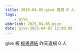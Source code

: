 ```yaml
---
title: 2025-04-05-give 違規 0 人
tags:
    - give
abbrlink: 2025-04-05-give
date: give-2025-04-05 12:00:00
---
```

give 板 [板規連結](https://www.ptt.cc/bbs/give/M.1612495900.A.C32.html)
昨天違規 0 人
